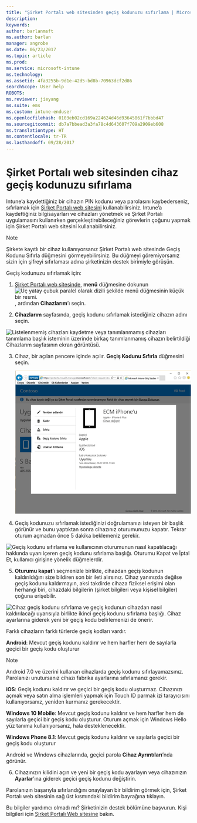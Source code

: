 ```yaml
---
title: "Şirket Portalı web sitesinden geçiş kodunuzu sıfırlama | Microsoft Docs"
description: 
keywords: 
author: barlanmsft
ms.author: barlan
manager: angrobe
ms.date: 06/23/2017
ms.topic: article
ms.prod: 
ms.service: microsoft-intune
ms.technology: 
ms.assetid: 4fa3255b-9d1e-42d5-bd8b-70963dcf2d86
searchScope: User help
ROBOTS: 
ms.reviewer: jieyang
ms.suite: ems
ms.custom: intune-enduser
ms.openlocfilehash: 0103eb02cd169a224624d46d93645861f7bbbd47
ms.sourcegitcommit: db7a7bbead3a3fa78c4d643607f709a2909eb608
ms.translationtype: HT
ms.contentlocale: tr-TR
ms.lasthandoff: 09/28/2017
---
```

# <a name="how-to-reset-your-device-passcode-from-the-company-portal-website"></a>Şirket Portalı web sitesinden cihaz geçiş kodunuzu sıfırlama

Intune’a kaydettiğiniz bir cihazın PIN kodunu veya parolasını kaybederseniz, sıfırlamak için [Şirket Portalı web sitesini](https://portal.manage.microsoft.com) kullanabilirsiniz. Intune’a kaydettiğiniz bilgisayarları ve cihazları yönetmek ve Şirket Portalı uygulamasını kullanırken gerçekleştirebileceğiniz görevlerin çoğunu yapmak için Şirket Portalı web sitesini kullanabilirsiniz.

> [!NOTE]
> Şirkete kayıtlı bir cihaz kullanıyorsanız Şirket Portalı web sitesinde Geçiş Kodunu Sıfırla düğmesini görmeyebilirsiniz. Bu düğmeyi göremiyorsanız sizin için şifreyi sıfırlaması adına şirketinizin destek birimiyle görüşün.

Geçiş kodunuzu sıfırlamak için:

1.  [Şirket Portalı web sitesinde](https://portal.manage.microsoft.com), __menü__ düğmesine dokunun ![Üç yatay çubuk paralel olarak dizili şekilde menü düğmesinin küçük bir resmi.](/intune/media/CP_hamburger_menu.png), ardından __Cihazlarım__’ı seçin.

2. __Cihazlarım__ sayfasında, geçiş kodunu sıfırlamak istediğiniz cihazın adını seçin.

  ![Listelenmemiş cihazları kaydetme veya tanımlanmamış cihazları tanımlama başlık isteminin üzerinde birkaç tanımlanmamış cihazın belirtildiği Cihazlarım sayfasının ekran görüntüsü.](./media/macOS_enroll_002_tap_here_banner.png)

3.  Cihaz, bir açılan pencere içinde açılır. **Geçiş Kodunu Sıfırla** düğmesini seçin.

    ![Şirket Portalı web sitesinde seçilen bir cihaza yönelik Yeniden Adlandır, Kaldır, Cihazı Sıfırla, Geçiş Kodunu Sıfırla ve Uzaktan Kilitleme dahil tüm seçenekler. ](./media/iwp-screen-with-all-options.png)

4.  Geçiş kodunuzu sıfırlamak istediğinizi doğrulamanızı isteyen bir başlık görünür ve bunu yaptıktan sonra cihazınız oturumunuzu kapatır. Tekrar oturum açmadan önce 5 dakika beklemeniz gerekir.

  ![Geçiş kodunu sıfırlama ve kullanıcının oturumunun nasıl kapatılacağı hakkında uyarı içeren geçiş kodunu sıfırlama başlığı. Oturumu Kapat ve İptal Et, kullanıcı girişine yönelik düğmelerdir.](./media/iwp-reset-passcode-popup.png)

5.  **Oturumu kapat**’ı seçmenizle birlikte, cihazdan geçiş kodunun kaldırıldığını size bildiren son bir ileti alırsınız. Cihaz yanınızda değilse geçiş kodunu kaldırmayın, aksi takdirde cihaza fiziksel erişimi olan herhangi biri, cihazdaki bilgilerin (şirket bilgileri veya kişisel bilgiler) çoğuna erişebilir. 

  ![Cihaz geçiş kodunu sıfırlama ve geçiş kodunun cihazdan nasıl kaldırılacağı uyarısıyla birlikte ikinci geçiş kodunu sıfırlama başlığı. Cihaz ayarlarına giderek yeni bir geçiş kodu belirlemenizi de önerir.](./media/iwp-reset-passcode-2nd-popup.png)

  Farklı cihazların farklı türlerde geçiş kodları vardır.

  **Android**: Mevcut geçiş kodunu kaldırır ve hem harfler hem de sayılarla geçici bir geçiş kodu oluşturur 
  
  > [!NOTE]
  > Android 7.0 ve üzerini kullanan cihazlarda geçiş kodunu sıfırlayamazsınız. Parolanızı unutursanız cihazı fabrika ayarlarına sıfırlamanız gerekir.

  **iOS**: Geçiş kodunu kaldırır ve geçici bir geçiş kodu oluşturmaz. Cihazınızı açmak veya satın alma işlemleri         yapmak için Touch ID parmak izi tarayıcısını kullanıyorsanız, yeniden kurmanız gerekecektir.

  **Windows 10 Mobile**: Mevcut geçiş kodunu kaldırır ve hem harfler hem de sayılarla geçici bir geçiş kodu oluşturur. Oturum açmak için Windows Hello yüz tanıma kullanıyorsanız, hala desteklenecektir.
    
  **Windows Phone 8.1**: Mevcut geçiş kodunu kaldırır ve sayılarla geçici bir geçiş kodu oluşturur

  Android ve Windows cihazlarında, geçici parola **Cihaz Ayrıntıları**’nda görünür. 

6.  Cihazınızın kilidini açın ve yeni bir geçiş kodu ayarlayın veya cihazınızın **Ayarlar**’ına giderek geçici geçiş kodunu değiştirin.

Parolanızın başarıyla sıfırlandığını onaylayan bir bildirim görmek için, Şirket Portalı web sitesinin sağ üst kısmındaki bildirim bayrağına tıklayın.

Bu bilgiler yardımcı olmadı mı? Şirketinizin destek bölümüne başvurun. Kişi bilgileri için [Şirket Portalı Web sitesine](https://portal.manage.microsoft.com) bakın.
